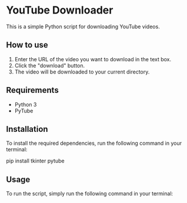 # YouTube Downloader

This is a simple Python script for downloading YouTube videos.

## How to use

1. Enter the URL of the video you want to download in the text box.
2. Click the "download" button.
3. The video will be downloaded to your current directory.

## Requirements

* Python 3
* PyTube

## Installation

To install the required dependencies, run the following command in your terminal:

pip install tkinter pytube


## Usage

To run the script, simply run the following command in your terminal:


